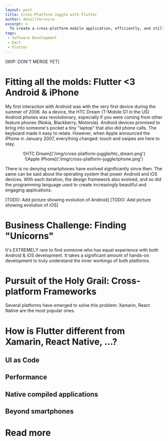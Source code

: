 ```yaml
---
layout: post
title: Cross-Platform Juggle with Flutter
author: denzilferreira
excerpt: >
  To create a cross-platform mobile application, efficiently, and still support native libraries and quirks is usually tasked to two distinct teams, working in tandem to produce the same experience for all users. What if I told you that there is a robust platform in town that offers this and much more to create an app in record time? This is what I learned with Flutter.
tags:
 - Software Development
 - Dart
 - Flutter
---
```


[WIP: DON'T MERGE YET]

# Fitting all the molds: Flutter <3 Android & iPhone

My first interaction with Android was with the very first device during the summer of 2006. As a device, the HTC Dream (T-Mobile G1 in the US) Android phones was revolutionary, especially if you were coming from other feature phones (Nokia, Blackberry, Motorola). Android devices promised to bring into someone's pocket a tiny "laptop" that also did phone calls. The keyboard made it easy to relate. However, when Apple announced the iPhone in January 2007, everything changed: touch and swipes are here to stay.

<center>![HTC Dream]('/img/cross-platform-juggle/htc_dream.png')</center>

<center>![Apple iPhone]('/img/cross-platform-juggle/iphone.png')</center>

There is no denying smartphones have evolved significantly since then. The same can be said about the operating system that power Android and iOS devices. With each iteration, the design framework also evolved, and so did the programming language used to create increasingly beautiful and engaging applications.

[TODO: Add picture showing evolution of Android]
[TODO: Add picture showing evolution of iOS]

# Business Challenge: Finding "Unicorns"

It's EXTREMELY rare to find someone who has equal experience with both Android & iOS development. It takes a significant amount of hands-on development to truly understand the inner workings of both platforms.

# Pursuit of the Holy Grail: Cross-platform Frameworks

Several platforms have emerged to solve this problem: Xamarin, React Native are the most popular ones.

# How is Flutter different from Xamarin, React Native, ...?

## UI as Code

## Performance

## Native compiled applications 

## Beyond smartphones

# Read more